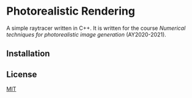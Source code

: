 # Photorealistic Rendering
A simple raytracer written in C++. It is written for the course *Numerical techniques for photorealistic image generation* (AY2020-2021).

## Installation

## License

[MIT](https://github.com/ElisaLegnani/PhotorealisticRendering/blob/master/LICENSE.md)